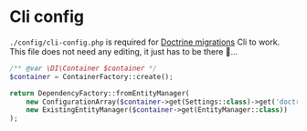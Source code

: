 # Cli config

`./config/cli-config.php` is required for [Doctrine migrations](/development-guide/migrations) 
Cli to work. This file does not need any editing, it just has to be there 🥹...

```php showLineNumbers title="config/cli-config.php"
/** @var \DI\Container $container */
$container = ContainerFactory::create();

return DependencyFactory::fromEntityManager(
    new ConfigurationArray($container->get(Settings::class)->get('doctrine.migrations')),
    new ExistingEntityManager($container->get(EntityManager::class))
);
```